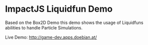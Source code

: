# ImpactJS Liquidfun Demo

Based on the Box2D Demo this demo shows the usage of Liquidfuns abilities to handle Particle Simulations.

Live Demo: http://game-dev.apps.doebian.at/

